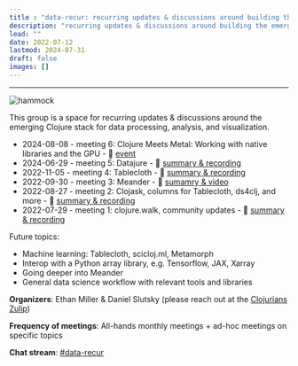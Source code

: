 ```yaml
---
title : "data-recur: recurring updates & discussions around building the emerging data stack"
description: "recurring updates & discussions around building the emerging data stack"
lead: ""
date: 2022-07-12
lastmod: 2024-07-31
draft: false
images: []
---
```


-----------------------------------------------

![hammock](hammock.jpg)


This group is a space for recurring updates & discussions around the emerging Clojure stack for data processing, analysis, and visualization.

* 2024-08-08 - meeting 6: Clojure Meets Metal: Working with native libraries and the GPU - :calendar: [event](https://clojureverse.org/t/data-recur-meeting-6-clojure-meets-metal-working-with-native-libraries-and-the-gpu/)
* 2024-06-29 - meeting 5: Datajure - :movie_camera: [summary & recording](https://clojureverse.org/t/data-recur-meeting-5-datajure-summary-recording/)
* 2022-11-05 - meeting 4: Tablecloth - :movie_camera: [summary & recording](https://clojureverse.org/t/data-recur-meeting-3-meander-summary-video/)
* 2022-09-30 - meeting 3: Meander - :movie_camera: [sumamry & video](https://clojureverse.org/t/data-recur-meeting-4-tablecloth-summary-video/)
* 2022-08-27 - meeting 2: Clojask, columns for Tablecloth, ds4clj, and more - :movie_camera: [summary & recording](https://clojureverse.org/t/data-recur-meeting-2-clojask-columns-for-tablecloth-summary-video/)
* 2022-07-29 - meeting 1: clojure.walk, community updates - :movie_camera: [summary & recording](https://clojureverse.org/t/data-recur-meeting-1-clojure-walk-community-updates-summary-video/)

Future topics:
- Machine learning: Tablecloth, scicloj.ml, Metamorph
- Interop with a Python array library, e.g. Tensorflow, JAX, Xarray 
- Going deeper into Meander
- General data science workflow with relevant tools and libraries

**Organizers**: Ethan Miller & Daniel Slutsky (please reach out at the [Clojurians Zulip](https://clojurians.zulipchat.com/))

**Frequency of meetings**: All-hands monthly meetings + ad-hoc meetings on specific topics

**Chat stream**: [#data-recur](https://clojurians.zulipchat.com/#narrow/stream/330726-data-recur)

